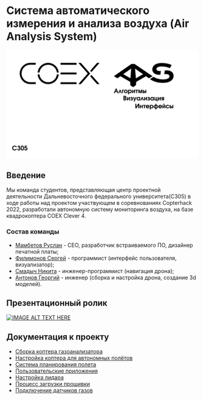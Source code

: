 # Система автоматического измерения и анализа воздуха (Air Analysis System)

<img src="docs/pictures/logo1.jpg" width=600>

## Введение

Мы команда студентов, представляющая центр проектной деятельности Дальневосточного федерального университета(C305) в ходе работы над проектом участвующем в соревнованиях Copterhack 2022, разработали автономную систему мониторинга воздуха, на базе квадрокоптера COEX Clever 4.

### Состав команды

* [Мамбетов Руслан](https://github.com/Ruslan2288) - CEO, разработчик встраиваемого ПО, дизайнер печатной платы;
* [Филимонов Сергей](https://github.com/Lukerrr) - программист (интерфейс пользователя, визуализатор);
* [Смадыч Никита](https://github.com/NikitaS2001) - инженер-программист (навигация дрона);
* [Антонов Георгий](https://github.com/GeJudas23)  - инженер (сборка и настройка дрона, создание 3d моделей).

## Презентационный ролик

[![IMAGE ALT TEXT HERE](https://img.youtube.com/vi/zkYE8mLS81k/0.jpg)](https://www.youtube.com/watch?v=zkYE8mLS81k)

## Документация к проекту

* [Сборка коптера газоанализатора](/docs/drone_assembly.md)
* [Настройка коптера для автономных полётов](/docs/drone_config.md)
* [Система планирования полета](/docs/path_planning.md)
* [Пользовательские приложения](/docs/user_applications.md)
* [Настройка лидара](/docs/setup_lidar.md)
* [Процесс загрузки прошивки](/docs/firmware_upload.md)
* [Подключение датчиков газов](/docs/gas_sensors.md)
